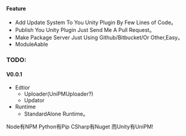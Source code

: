 #### Feature

* Add Update System To You Unity Plugin By Few Lines of Code。
* Publish You Unity Plugin Just Send Me A Pull Request。
* Make Package Server Just Using Github/Bitbucket/Or Other,Easy。
* ModuleAable



### TODO:

#### V0.0.1

* Edtior
  * Uploader(UniPMUploader?) 
  * Updator
* Runtime
  * StandardAlone Runtime。



Node有NPM
Python有Pip
CSharp有Nuget
而Unity有UniPM!